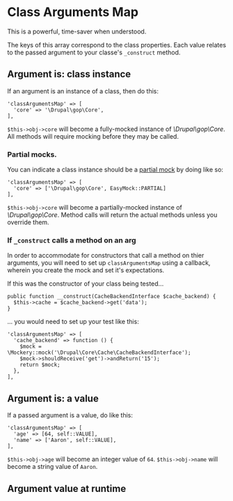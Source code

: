 # Class Arguments Map

This is a powerful, time-saver when understood.

The keys of this array correspond to the class properties.
Each value relates to the passed argument to your classe's `_construct` method.

## Argument is: class instance

If an argument is an instance of a class, then do this:

    'classArgumentsMap' => [
      'core' => '\Drupal\gop\Core',
    ],

`$this->obj->core` will become a fully-mocked instance of _\Drupal\gop\Core_.  All methods will require mocking before they may be called.

### Partial mocks.

You can indicate a class instance should be a [partial mock](http://docs.mockery.io/en/latest/reference/partial_mocks.html) by doing like so:

    'classArgumentsMap' => [
      'core' => ['\Drupal\gop\Core', EasyMock::PARTIAL]
    ],

`$this->obj->core` will become a partially-mocked instance of _\Drupal\gop\Core_.  Method calls will return the actual methods unless you override them.

### If `_construct` calls a method on an arg

In order to accommodate for constructors that call a method on thier arguments, you will need to set up `classArgumentsMap` using a callback, wherein you create the mock and set it's expectations.

If this was the constructor of your class being tested...

    public function __construct(CacheBackendInterface $cache_backend) {
      $this->cache = $cache_backend->get('data');
    }

... you would need to set up your test like this:

    'classArgumentsMap' => [
      'cache_backend' => function () {
        $mock = \Mockery::mock('\Drupal\Core\Cache\CacheBackendInterface');
        $mock->shouldReceive('get')->andReturn('15');
        return $mock;
      },
    ],
    
## Argument is: a value

If a passed argument is a value, do like this:

    'classArgumentsMap' => [
      'age' => [64, self::VALUE],
      'name' => ['Aaron', self::VALUE],
    ],

`$this->obj->age` will become an integer value of `64`.
`$this->obj->name` will become a string value of `Aaron`.

## Argument value at runtime


